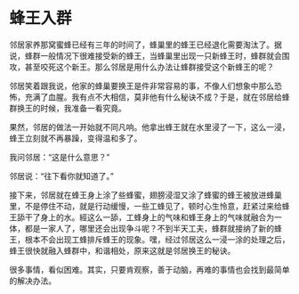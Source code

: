# 蜂王入群

邻居家养那窝蜜蜂已经有三年的时间了，蜂巢里的蜂王已经退化需要淘汰了。据说，蜂群一般情况下很难接受新的蜂王，当蜂巢里出现一只新蜂王时，蜂群就会围攻，甚至咬死这个新王。那么邻居是用什么办法让蜂群接受这个新蜂王的呢？ 

邻居笑着跟我说，他家的蜂巢要换王是件非常容易的事，不像人们想象中那么恐怖，充满了血腥。我有点不大相信，莫非他有什么秘诀不成？于是，就在邻居给蜂群换王的时候，我准备一看究竟。 

果然，邻居的做法一开始就不同凡响。他拿出蜂王就在水里浸了一下，这么一浸，蜂王立刻就不再暴躁，变得温和多了。 

我问邻居：“这是什么意思？” 

邻居说：“往下看你就知道了。” 

接下来，邻居就在蜂王身上涂了些蜂蜜，翅膀浸湿又涂了蜂蜜的蜂王被放进蜂巢里，不是停住不动，就是行动缓慢，一些工蜂见了，顿时心生怜意，赶紧过来给蜂王舔干了身上的水。經这么一舔，工蜂身上的气味和蜂王身上的气味就融合为一体，都是一家人了，哪里还会出现争斗呢？不到半天工夫，蜂群就接纳了新的蜂王，根本不会出现工蜂排斥蜂王的现象。嘿，经过邻居这么一浸一涂的处理之后，蜂王很快就融入蜂群中，和谐相处，原来这就是邻居换王的秘诀。 

很多事情，看似困难。其实，只要肯观察，善于动脑，再难的事情也会找到最简单的解决办法。